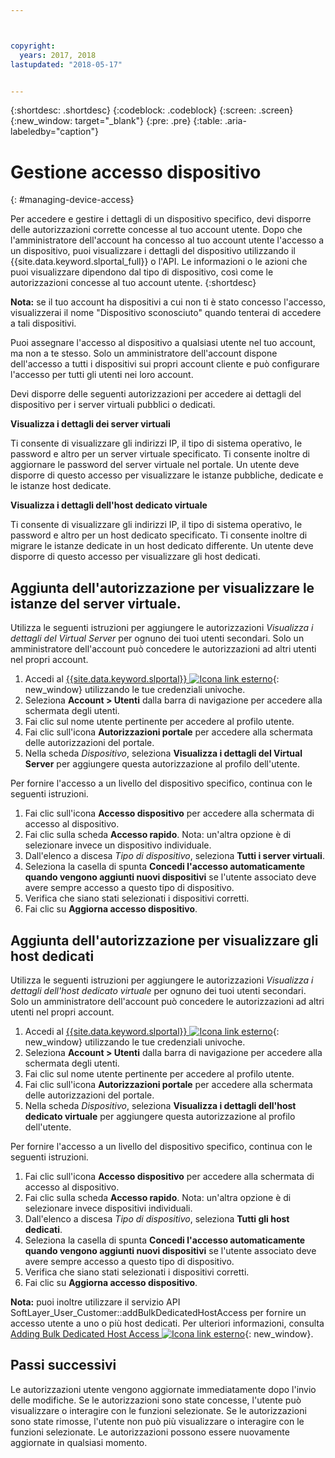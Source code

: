 ```yaml
---



copyright:
  years: 2017, 2018
lastupdated: "2018-05-17"


---
```


{:shortdesc: .shortdesc}
{:codeblock: .codeblock}
{:screen: .screen}
{:new_window: target="_blank"}
{:pre: .pre}
{:table: .aria-labeledby="caption"}


# Gestione accesso dispositivo
{: #managing-device-access}

Per accedere e gestire i dettagli di un dispositivo specifico, devi disporre delle autorizzazioni corrette concesse al tuo account utente.  Dopo che l'amministratore dell'account ha concesso al tuo account utente l'accesso a un dispositivo, puoi visualizzare i dettagli del dispositivo utilizzando il {{site.data.keyword.slportal_full}} o l'API.  Le informazioni o le azioni che puoi visualizzare dipendono dal tipo di dispositivo, così come le autorizzazioni concesse al tuo account utente.
{:shortdesc}

**Nota:** se il tuo account ha dispositivi a cui non ti è stato concesso l'accesso, visualizzerai il nome "Dispositivo sconosciuto" quando tenterai di accedere a tali dispositivi.

Puoi assegnare l'accesso al dispositivo a qualsiasi utente nel tuo account, ma non a te stesso. Solo un amministratore dell'account dispone dell'accesso a tutti i dispositivi sui propri account cliente e può configurare l'accesso per tutti gli utenti nei loro account. 

Devi disporre delle seguenti autorizzazioni per accedere ai dettagli del dispositivo per i server virtuali pubblici o dedicati.

**Visualizza i dettagli dei server virtuali**

Ti consente di visualizzare gli indirizzi IP, il tipo di sistema operativo, le password e altro per un server virtuale specificato.  Ti consente inoltre di aggiornare le password del server virtuale nel portale. Un utente deve disporre di questo accesso per visualizzare le istanze pubbliche, dedicate e le istanze host dedicate.

**Visualizza i dettagli dell'host dedicato virtuale**

Ti consente di visualizzare gli indirizzi IP, il tipo di sistema operativo, le password e altro per un host dedicato specificato.  Ti consente inoltre di migrare le istanze dedicate in un host dedicato differente. Un utente deve disporre di questo accesso per visualizzare gli host dedicati.

## Aggiunta dell'autorizzazione per visualizzare le istanze del server virtuale.
Utilizza le seguenti istruzioni per aggiungere le autorizzazioni *Visualizza i dettagli del Virtual Server* per ognuno dei tuoi utenti secondari. Solo un amministratore dell'account può concedere le autorizzazioni ad altri utenti nel propri account.  

1. Accedi al [{{site.data.keyword.slportal}} ![Icona link esterno](../icons/launch-glyph.svg "Icona link esterno")](https://control.softlayer.com/){: new_window} utilizzando le tue credenziali univoche.
2. Seleziona **Account > Utenti** dalla barra di navigazione per accedere alla schermata degli utenti.
3. Fai clic sul nome utente pertinente per accedere al profilo utente.
4. Fai clic sull'icona **Autorizzazioni portale** per accedere alla schermata delle autorizzazioni del portale.
5. Nella scheda *Dispositivo*, seleziona **Visualizza i dettagli del Virtual Server** per aggiungere questa autorizzazione al profilo dell'utente.

Per fornire l'accesso a un livello del dispositivo specifico, continua con le seguenti istruzioni.

1. Fai clic sull'icona **Accesso dispositivo** per accedere alla schermata di accesso al dispositivo.
2. Fai clic sulla scheda **Accesso rapido**. 
   Nota: un'altra opzione è di selezionare invece un dispositivo individuale.
3. Dall'elenco a discesa *Tipo di dispositivo*, seleziona **Tutti i server virtuali**.
4. Seleziona la casella di spunta **Concedi l'accesso automaticamente quando vengono aggiunti nuovi dispositivi** se l'utente associato deve avere sempre accesso a questo tipo di dispositivo.
5. Verifica che siano stati selezionati i dispositivi corretti.
6. Fai clic su **Aggiorna accesso dispositivo**.

## Aggiunta dell'autorizzazione per visualizzare gli host dedicati
Utilizza le seguenti istruzioni per aggiungere le autorizzazioni *Visualizza i dettagli dell'host dedicato virtuale* per ognuno dei tuoi utenti secondari. Solo un amministratore dell'account può concedere le autorizzazioni ad altri utenti nel propri account.

1. Accedi al [{{site.data.keyword.slportal}} ![Icona link esterno](../icons/launch-glyph.svg "Icona link esterno")](https://control.softlayer.com/){: new_window} utilizzando le tue credenziali univoche.
2. Seleziona **Account > Utenti** dalla barra di navigazione per accedere alla schermata degli utenti.
3. Fai clic sul nome utente pertinente per accedere al profilo utente.
4. Fai clic sull'icona **Autorizzazioni portale** per accedere alla schermata delle autorizzazioni del portale.
5. Nella scheda *Dispositivo*, seleziona **Visualizza i dettagli dell'host dedicato virtuale** per aggiungere questa autorizzazione al profilo dell'utente.

Per fornire l'accesso a un livello del dispositivo specifico, continua con le seguenti istruzioni.

1. Fai clic sull'icona **Accesso dispositivo** per accedere alla schermata di accesso al dispositivo.
2. Fai clic sulla scheda **Accesso rapido**. 
   Nota: un'altra opzione è di selezionare invece dispositivi individuali.
3. Dall'elenco a discesa *Tipo di dispositivo*, seleziona **Tutti gli host dedicati**.
4. Seleziona la casella di spunta **Concedi l'accesso automaticamente quando vengono aggiunti nuovi dispositivi** se l'utente associato deve avere sempre accesso a questo tipo di dispositivo.
5. Verifica che siano stati selezionati i dispositivi corretti.
6. Fai clic su **Aggiorna accesso dispositivo**.

**Nota:** puoi inoltre utilizzare il servizio API SoftLayer_User_Customer::addBulkDedicatedHostAccess per fornire un accesso utente a uno o più host dedicati. Per ulteriori informazioni, consulta [Adding Bulk Dedicated Host Access ![Icona link esterno](../icons/launch-glyph.svg "Icona link esterno")](https://softlayer.github.io/reference/services/SoftLayer_User_Customer/addBulkDedicatedHostAccess/){: new_window}.  

## Passi successivi
Le autorizzazioni utente vengono aggiornate immediatamente dopo l'invio delle modifiche. Se le autorizzazioni sono state concesse, l'utente può visualizzare o interagire con le funzioni selezionate. Se le autorizzazioni sono state rimosse, l'utente non può più visualizzare o interagire con le funzioni selezionate. Le autorizzazioni possono essere nuovamente aggiornate in qualsiasi momento.
